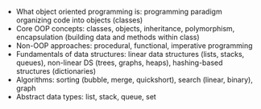 - What object oriented programming is: programming paradigm organizing code into objects (classes)
- Core OOP concepts: classes, objects, inheritance, polymorphism, encapsulation (building data and methods within class)
- Non-OOP approaches: procedural, functional, imperative programming
- Fundamentals of data structures: linear data structures (lists, stacks, queues), non-linear DS (trees, graphs, heaps), hashing-based structures (dictionaries)
- Algorithms: sorting (bubble, merge, quickshort), search (linear, binary), graph
- Abstract data types: list, stack, queue, set
